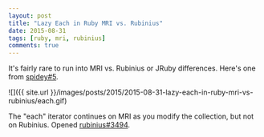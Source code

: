 ```yaml
---
layout: post
title: "Lazy Each in Ruby MRI vs. Rubinius"
date: 2015-08-31
tags: [ruby, mri, rubinius]
comments: true
---
```

It's fairly rare to run into MRI vs. Rubinius or JRuby differences. Here's one from [spidey#5](https://github.com/joeyAghion/spidey/pull/5).

![]({{ site.url }}/images/posts/2015/2015-08-31-lazy-each-in-ruby-mri-vs-rubinius/each.gif)

The "each" iterator continues on MRI as you modify the collection, but not on Rubinius. Opened [rubinius#3494](https://github.com/rubinius/rubinius/issues/3494).

